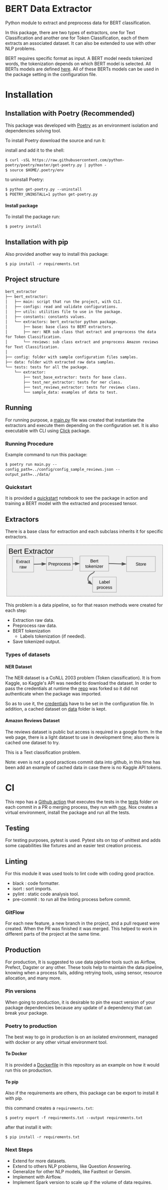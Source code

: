 # BERT Data Extractor
Python module to extract and preprocess data for BERT classification.

In this package, there are two types of extractors, one for Text Classification and another one for Token Classification, each of them extracts an associated dataset. It can also be extended to use with other NLP problems.

BERT requires specific format as input. A BERT model needs tokenized words, the tokenization depends on which BERT model is selected.
All BERTs models are defined [here](https://huggingface.co/transformers/pretrained_models.html). All of these BERTs models can be used in the package setting in the configuration file.

# Installation
## Installation with Poetry (Recommended)

This package was developed with [Poetry](https://python-poetry.org/docs/) as an environment isolation and dependencies solving tool.

To install Poetry download the source and run it:

install and add it to the shell:
```
$ curl -sSL https://raw.githubusercontent.com/python-poetry/poetry/master/get-poetry.py | python -
$ source $HOME/.poetry/env
```

to uninstall Poetry:
```
$ python get-poetry.py --uninstall
$ POETRY_UNINSTALL=1 python get-poetry.py
```

#### Install package

To install the package run:
```
$ poetry install
```

## Installation with pip
Also provided another way to install this package:
```
$ pip install -r requirements.txt
```

## Project structure
```
bert_extractor
├── bert_extractor:
│   ├── main: script that run the project, with CLI.
│   ├── configs: read and validate configurations.
│   ├── utils: utilities file to use in the package.
│   ├── constants: constants values.
│   └── extractors: bert_extractor python package.
│       ├── base: base class to BERT extractors.
│       ├── ner: NER sub class that extract and preprocess the data for Token Classification.
│       └── reviews: sub class extract and preprocess Amazon reviews for Text Classification.
│
├── config: folder with sample configuration files samples.
├── data: folder with extracted raw data samples.
└── tests: tests for all the package.
    └── extractor:
        ├── test_base_extractor: tests for base class.
        ├── test_ner_extractor: tests for ner class.
        ├── test_reviews_extractor: tests for reviews class.
        └── sample_data: examples of data to test.
```

## Running
For running purpose, a [main.py](./bert_extractor/main.py) file was created that instantiate the extractors and execute them depending on the configuration set. It is also executable with CLI using [Click](https://click.palletsprojects.com/en/8.0.x/) package.

### Running Procedure
Example command to run this package:
```
$ poetry run main.py --config_path=../config/config_sample_reviews.json --output_path=../data/
```

### Quickstart
It is provided a [quickstart](quickstart.ipynb) notebook to see the package in action and training a BERT model with the extracted and processed tensor.

## Extractors

There is a base class for extraction and each subclass inherits it for specific extractors.

![](bert_extractor.png)

This problem is a data pipeline, so for that reason methods were created for each step:

- Extraction raw data.
- Preprocess raw data.
- BERT tokenization
    - Labels tokenization (if needed).
- Save tokenized output.

### Types of datasets
#### NER Dataset
The NER dataset is a CoNLL 2003 problem (Token classification). It is from Kaggle, so Kaggle's API was needed to download the dataset.
In order to pass the credentials at runtime the [repo](https://github.com/fawolfmann/kaggle-api) was forked so it did not authenticate when the package was imported.

So as to use it, the [credentials](https://www.kaggle.com/docs/api#authentication) have to be set in the configuration file. In addition, a cached dataset on [data](./data) folder is kept.

#### Amazon Reviews Dataset
The reviews dataset is public but access is required in a google form. In the web page, there is a light dataset to use in development time; also there is cached one dataset to try.

This is a Text classification problem.

Note: even is not a good practices commit data into github, in this time has been add an example of cached data in case there is no Kaggle API tokens.

# CI
This repo has a [Github action](.github/workflows/ci.yml) that executes the tests in the [tests](./tests) folder on each commit in a PR o merging process, they run with [nox](https://nox.thea.codes/en/stable/). Nox creates a virtual environment, install the package and run all the tests.

## Testing
For testing purposes, pytest is used. Pytest sits on top of unittest and adds some capabilities like fixtures and an easier test creation process.

## Linting
For this module it was used tools to lint code with coding good practice.
- black : code formatter.
- isort : sort imports.
- pylint : static code analysis tool.
- pre-commit : to run all the linting process before commit.

### GitFlow
For each new feature,  a new branch in the project, and a pull request were created. When the PR was finished it was merged.
This helped to work in different parts of the project at the same time.

## Production
For production, It is suggested to use data pipeline tools such as Airflow, Prefect, Dagster or any other. These tools help to maintain the data pipeline, knowing when a process fails, adding retrying tools, using sensor, resource allocation, and many more.

### Pin versions
When going to production, it is desirable to pin the exact version of your package dependencies because any update of a dependency that can break your package.

### Poetry to production
The best way to go in production is on an isolated environment, managed with docker or any other virtual environment tool.

#### To Docker

It is provided a [Dockerfile](Dockerfile) in this repository as an example on how it would run this on production.

#### To pip
Also if the requirements are others,  this package can be export to install it with pip.

this command creates a `requirements.txt`:
```
$ poetry export -f requirements.txt --output requirements.txt
```
after that install it with:
```
$ pip install -r requirements.txt
```

### Next Steps

- Extend for more datasets.
- Extend to others NLP problems, like Question Answering.
- Generalize for other NLP models, like Fasttext or Gensim.
- Implement with Airflow.
- Implement Spark version to scale up if the volume of data requires.